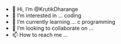 - 👋 Hi, I’m @KrutikDharange
- 👀 I’m interested in ... coding 
- 🌱 I’m currently learning ... c programming 
- 💞️ I’m looking to collaborate on ...
- 📫 How to reach me ...

<!---
KrutikDharange/KrutikDharange is a ✨ special ✨ repository because its `README.md` (this file) appears on your GitHub profile.
You can click the Preview link to take a look at your changes.
--->

